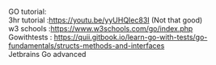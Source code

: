 GO tutorial:<br>
3hr tutorial :https://youtu.be/yyUHQIec83I (Not that good)<br>
w3 schools :https://www.w3schools.com/go/index.php<br>
Gowithtests : https://quii.gitbook.io/learn-go-with-tests/go-fundamentals/structs-methods-and-interfaces<br>
Jetbrains Go advanced

